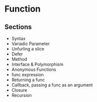 # Function

## Sections

- Syntax
- Variadic Parameter
- Unfurling a slice
- Defer
- Method
- Interface & Polymorphism
- Anonymous Functions
- func expression
- Returning a func
- Callback, passing a func as an argument
- Closure
- Recursion

   